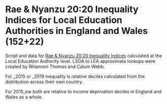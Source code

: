 # Rae & Nyanzu 20:20 Inequality Indices for Local Education Authorities in England and Wales (152+22)
Script and data for [Rae & Nyanzu 20:20 Inequality Indices](http://ajrae.staff.shef.ac.uk/atlasofinequality/) calculated at the Local Education Authority level. LSOA to LEA approximate lookups were created by Rhiannon Thomas and Calum Webb.

For _2015 or _2019 inequality is relative deciles calculated from the distribution across their own country.

For 2015_ew both are relative to income deprivation deciles in England and Wales as a whole.
